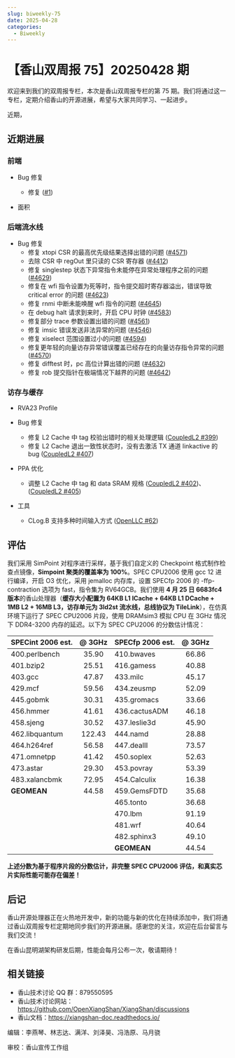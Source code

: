 ```yaml
---
slug: biweekly-75
date: 2025-04-28
categories:
  - Biweekly
---
```


# 【香山双周报 75】20250428 期

欢迎来到我们的双周报专栏，本次是香山双周报专栏的第 75 期。我们将通过这一专栏，定期介绍香山的开源进展，希望与大家共同学习、一起进步。

近期，


<!-- more -->

## 近期进展

### 前端

- Bug 修复
    - 修复 ([#1](https://github.com/OpenXiangShan/XiangShan/pull/1))

- 面积

### 后端流水线

- Bug 修复
    - 修复 xtopi CSR 的最高优先级结果选择出错的问题 ([#4571](https://github.com/OpenXiangShan/XiangShan/pull/4571))
    - 去除 CSR 中 regOut 里只读的 CSR 寄存器 ([#4412](https://github.com/OpenXiangShan/XiangShan/pull/4412))
    - 修复 singlestep 状态下异常指令未能停在异常处理程序之前的问题 ([#4629](https://github.com/OpenXiangShan/XiangShan/pull/4629))
    - 修复在 wfi 指令设置为死等时，指令提交超时寄存器溢出，错误导致 critical error 的问题 ([#4623](https://github.com/OpenXiangShan/XiangShan/pull/4623))
    - 修复 rnmi 中断未能唤醒 wfi 指令的问题 ([#4645](https://github.com/OpenXiangShan/XiangShan/pull/4645))
    - 在 debug halt 请求到来时，开启 CPU 时钟 ([#4583](https://github.com/OpenXiangShan/XiangShan/pull/4583))
    - 修复部分 trace 参数设置出错的问题 ([#4561](https://github.com/OpenXiangShan/XiangShan/pull/4561))
    - 修复 imsic 错误发送非法异常的问题 ([#4546](https://github.com/OpenXiangShan/XiangShan/pull/4546))
    - 修复 xiselect 范围设置过小的问题 ([#4594](https://github.com/OpenXiangShan/XiangShan/pull/4594))
    - 修复更年轻的向量访存异常错误覆盖已经存在的向量访存指令异常的问题 ([#4570](https://github.com/OpenXiangShan/XiangShan/pull/4570))
    - 修复 difftest 时，pc 高位计算出错的问题 ([#4632](https://github.com/OpenXiangShan/XiangShan/pull/4632))
    - 修复 rob 提交指针在极端情况下越界的问题 ([#4642](https://github.com/OpenXiangShan/XiangShan/pull/4642))

### 访存与缓存

- RVA23 Profile

- Bug 修复
  - 修复 L2 Cache 中 tag 校验出错时的相关处理逻辑 ([CoupledL2 #399](https://github.com/OpenXiangShan/CoupledL2/pull/399))
  - 修复 L2 Cache 退出一致性状态时，没有去激活 TX 通道 linkactive 的 bug ([CoupledL2 #407](https://github.com/OpenXiangShan/CoupledL2/pull/407))

- PPA 优化
  - 调整 L2 Cache 中 tag 和 data SRAM 规格 ([CoupledL2 #402](https://github.com/OpenXiangShan/CoupledL2/pull/402))、([CoupledL2 #405](https://github.com/OpenXiangShan/CoupledL2/pull/405))

- 工具
  - CLog.B 支持多种时间输入方式 ([OpenLLC #62](https://github.com/OpenXiangShan/OpenLLC/pull/62))


## 评估

我们采用 SimPoint 对程序进行采样，基于我们自定义的 Checkpoint 格式制作检查点镜像，**Simpoint 聚类的覆盖率为 100%**。SPEC CPU2006 使用 gcc 12 进行编译，开启 O3 优化，采用 jemalloc 内存库，设置 SPECfp 2006 的 -ffp-contraction 选项为 fast，指令集为 RV64GCB。我们使用 **4 月 25 日 6683fc4 版本**的香山处理器（**缓存大小配置为 64KB L1 ICache + 64KB L1 DCache + 1MB L2 + 16MB L3，访存单元为 3ld2st 流水线，总线协议为 TileLink**），在仿真环境下运行了 SPEC CPU2006 片段，使用 DRAMsim3 模拟 CPU 在 3GHz 情况下 DDR4-3200 内存的延迟。以下为 SPEC CPU2006 的分数估计情况：

| SPECint 2006 est. | @ 3GHz | SPECfp 2006 est.  | @ 3GHz |
| :---------------- | :----: | :---------------- | :----: |
| 400.perlbench     | 35.90  | 410.bwaves        | 66.86  |
| 401.bzip2         | 25.51  | 416.gamess        | 40.88  |
| 403.gcc           | 47.87  | 433.milc          | 45.17  |
| 429.mcf           | 59.56  | 434.zeusmp        | 52.09  |
| 445.gobmk         | 30.31  | 435.gromacs       | 33.66  |
| 456.hmmer         | 41.61  | 436.cactusADM     | 46.18  |
| 458.sjeng         | 30.52  | 437.leslie3d      | 45.90  |
| 462.libquantum    | 122.43 | 444.namd          | 28.88  |
| 464.h264ref       | 56.58  | 447.dealII        | 73.57  |
| 471.omnetpp       | 41.42  | 450.soplex        | 52.63  |
| 473.astar         | 29.30  | 453.povray        | 53.39  |
| 483.xalancbmk     | 72.95  | 454.Calculix      | 16.38  |
| **GEOMEAN**       | 44.58  | 459.GemsFDTD      | 35.68  |
|                   |        | 465.tonto         | 36.68  |
|                   |        | 470.lbm           | 91.19  |
|                   |        | 481.wrf           | 40.64  |
|                   |        | 482.sphinx3       | 49.10  |
|                   |        | **GEOMEAN**       | 44.54  |

**上述分数为基于程序片段的分数估计，非完整 SPEC CPU2006 评估，和真实芯片实际性能可能存在偏差！**

## 后记

香山开源处理器正在火热地开发中，新的功能与新的优化在持续添加中，我们将通过香山双周报专栏定期地同步我们的开源进展。感谢您的关注，欢迎在后台留言与我们交流！

在香山昆明湖架构研发后期，性能会每月公布一次，敬请期待！

## 相关链接

* 香山技术讨论 QQ 群：879550595
* 香山技术讨论网站：https://github.com/OpenXiangShan/XiangShan/discussions
* 香山文档：https://xiangshan-doc.readthedocs.io/

编辑：李燕琴、林志达、满洋、刘泽昊、冯浩原、马月骁

审校：香山宣传工作组